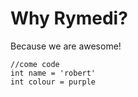 # Why Rymedi?

Because we are awesome!

```
//come code
int name = 'robert'
int colour = purple

```

